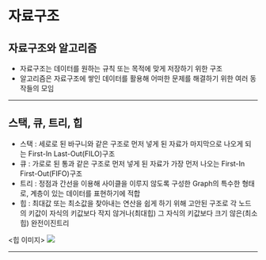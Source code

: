 # 자료구조

## 자료구조와 알고리즘
 - 자료구조는 데이터를 원하는 규칙 또는 목적에 맞게 저장하기 위한 구조
 - 알고리즘은 자료구조에 쌓인 데이터를 활용해 어떠한 문제를 해결하기 위한 여러 동작들의 모임
<hr>

## 스택, 큐, 트리, 힙
 - 스택 : 세로로 된 바구니와 같은 구조로 먼저 넣게 된 자료가 마지막으로 나오게 되는 First-In Last-Out(FILO)구조
 - 큐 : 가로로 된 통과 같은 구조로 먼저 넣게 된 자료가 가장 먼저 나오는 First-In First-Out(FIFO)구조
 - 트리 : 정점과 간선을 이용해 사이클을 이루지 않도록 구성한 Graph의 특수한 형태로, 계층이 있는 데이터를 표현하기에 적합
 - 힙 : 최대값 또는 최소값을 찾아내는 연산을 쉽게 하기 위해 고안된 구조로 각 노드의 키값이 자식의 키값보다 작지 않거나(최대힙) 그 자식의 키값보다 크기 않은(최소힙) 완전이진트리

<힙 이미지>
<img src="https://img1.daumcdn.net/thumb/R1280x0/?scode=mtistory2&fname=https%3A%2F%2Fblog.kakaocdn.net%2Fdn%2FbOP2BG%2FbtqIXgehSAU%2FKVOz4pzZOwZqlH20wZsBC0%2Fimg.png">
<hr>

